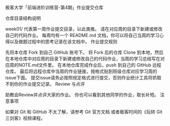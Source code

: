 极客大学「前端进阶训练营-第4期」作业提交仓库

仓库目录结构说明

week01/ 代表第一周作业提交目录，以此类推。
请在对应周的目录下新建或修改自己的代码作业。
每周均有一个 README.md 文档，你可以将自己当周的学习心得以及做题过程中的思考记录在该文档中。
作业提交规则

先将本仓库 Fork 到自己 GitHub 账号下。
将 Fork 后的仓库 Clone 到本地，然后在本地仓库中对应周的目录下新建或修改自己的代码作业，当周的学习总结写在对应周的NOTE.md文件里。
在本地仓库完成作业后，push 到自己的 GitHub 远程仓库。
最后将远程仓库中当周的作业链接，按格式贴到班级仓库对应学习周的issue下面。
提交issue请务必按照规定格式进行提交，否则作业统计工具将抓取不到你的作业提交记录。
Review 与点评

助教会Review并点评大家的作业。
你也可以看到其他同学的作业，取长补短。
注意事项

如果对 Git 和 GitHub 不太了解，请参考 Git 官方文档 或者极客时间的《玩转 Git 三剑客》视频课程。
